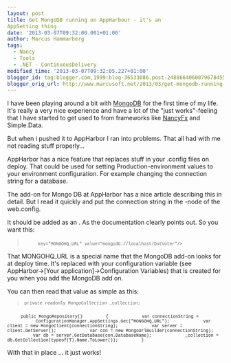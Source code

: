 ```yaml
---
layout: post
title: Get MongoDB running on AppHarbour - it's an
AppSetting thing
date: '2013-03-07T09:32:00.001+01:00'
author: Marcus Hammarberg
tags:
  - Nancy
  - Tools
  - .NET - ContinuousDelivery
modified_time: '2013-03-07T09:32:05.227+01:00'
blogger_id: tag:blogger.com,1999:blog-36533086.post-2488664060079678455
blogger_orig_url: http://www.marcusoft.net/2013/03/get-mongodb-running-on-appharbour-its.html
---
```



<div dir="ltr" style="text-align: left;" trbidi="on">


I have been playing around a bit with [MongoDB](http://www.mongodb.org/)
for the first time of my life. It's really a very nice experience and
have a lot of the "just works"-feeling that I have started to get used
to from frameworks like [NancyFx](http://www.nancyfx.org/) and
Simple.Data.

But when i pushed it to AppHarbor I ran into problems. That all had with
me not reading stuff properly…



AppHarbor has a nice feature that replaces stuff in your .config files
on deploy. That could be used for setting Production-environment values
to your environment configuration. For example changing the connection
string for a database.

The add-on for Mongo DB at AppHarbor has a nice article describing this
in detail. But I read it quickly and put the connection string in the
-node of the web.config. 

It should be added as an . As the documentation clearly points out. So
you want this:

>   <span style="font-size: x-small;"><span
> style="font-family: Courier New, Courier, monospace;">
>     <span
> style="font-family: 'Courier New', Courier, monospace;">key="MONGOHQ_URL"
> value="mongodb://localhost/DotVoter"/\> <span
> style="font-family: 'Courier New', Courier, monospace; font-size: x-small;">

</div>

That MONGOHQ_URL is a special name that the MongoDB add-on looks for at
deploy time. It's replaced with your configuration variable (see
AppHarbor-\>\[Your application\]-\>Configuration Variables) that is
created for you when you add the MongoDB add on.

You can then read that value as simple as this:

> <span
> style="font-family: Courier New, Courier, monospace; font-size: x-small;">private
> readonly MongoCollection \_collection;

        <span
style="font-family: Courier New, Courier, monospace; font-size: x-small;">public
MongoRepository()
<span
style="font-family: Courier New, Courier, monospace; font-size: x-small;"> 
      {
<span
style="font-family: Courier New, Courier, monospace; font-size: x-small;"> 
          var connectionString = 
<span
style="font-family: Courier New, Courier, monospace; font-size: x-small;"> 
               
 ConfigurationManager.AppSettings.Get("MONGOHQ_URL");
<span
style="font-family: Courier New, Courier, monospace; font-size: x-small;">
<span
style="font-family: Courier New, Courier, monospace; font-size: x-small;"> 
          var client = new MongoClient(connectionString);
<span
style="font-family: Courier New, Courier, monospace; font-size: x-small;"> 
          var server = client.GetServer();
<span
style="font-family: Courier New, Courier, monospace; font-size: x-small;">
<span
style="font-family: Courier New, Courier, monospace; font-size: x-small;"> 
          var con = new MongoUrlBuilder(connectionString);
<span
style="font-family: Courier New, Courier, monospace; font-size: x-small;"> 
          var db = server.GetDatabase(con.DatabaseName);
<span
style="font-family: Courier New, Courier, monospace; font-size: x-small;"> 
          \_collection =
db.GetCollection(typeof(T).Name.ToLower());
<span
style="font-family: Courier New, Courier, monospace; font-size: x-small;"> 
      }

With that in place … it just works!
